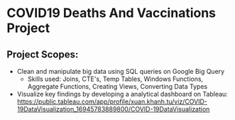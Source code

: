# COVID19 Deaths And Vaccinations Project
## Project Scopes:
* Clean and manipulate big data using SQL queries on Google Big Query
  * Skills used: Joins, CTE's, Temp Tables, Windows Functions, Aggregate Functions, Creating Views, Converting Data Types
* Visualize key findings by developing a analytical dashboard on Tableau:
https://public.tableau.com/app/profile/xuan.khanh.tu/viz/COVID-19DataVisualization_16945783889800/COVID-19DataVisualization
